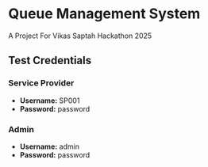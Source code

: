 # Queue Management System

A Project For Vikas Saptah Hackathon 2025

## Test Credentials

### Service Provider
- **Username:** SP001
- **Password:** password

### Admin
- **Username:** admin
- **Password:** password
